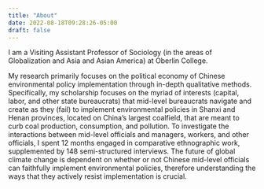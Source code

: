 ```yaml
---
title: "About"
date: 2022-08-18T09:28:26-05:00
draft: false
---
```


I am a Visiting Assistant Professor of Sociology (in the areas of Globalization and Asia and Asian America) at Oberlin College. 

My research primarily focuses on the political economy of Chinese environmental policy implementation through in-depth qualitative methods. Specifically, my scholarship focuses on the myriad of interests (capital, labor, and other state bureaucrats) that mid-level bureaucrats navigate and create as they (fail) to implement environmental policies in Shanxi and Henan provinces, located on China’s largest coalfield, that are meant to curb coal production, consumption, and pollution. To investigate the interactions between mid-level officials and managers, workers, and other officials, I spent 12 months engaged in comparative ethnographic work, supplemented by 148 semi-structured interviews. The future of global climate change is dependent on whether or not Chinese mid-level officials can faithfully implement environmental policies, therefore understanding the ways that they actively resist implementation is crucial.